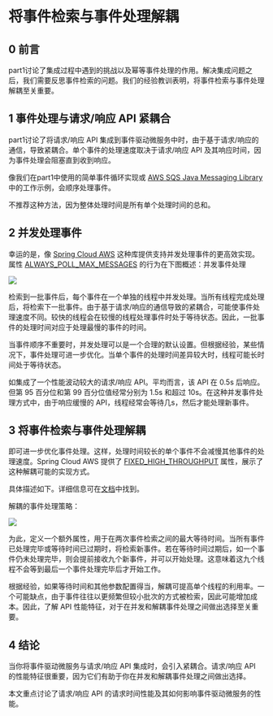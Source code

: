 # 将事件检索与事件处理解耦

## 0 前言

part1讨论了集成过程中遇到的挑战以及幂等事件处理的作用。解决集成问题之后，我们需要反思事件检索的问题。我们的经验教训表明，将事件检索与事件处理解耦至关重要。

## 1 事件处理与请求/响应 API 紧耦合

part1讨论了将请求/响应 API 集成到事件驱动微服务中时，由于基于请求/响应的通信，导致紧耦合。单个事件的处理速度取决于请求/响应 API 及其响应时间，因为事件处理会阻塞直到收到响应。

像我们在part1中使用的简单事件循环实现或 [AWS SQS Java Messaging Library](https://docs.aws.amazon.com/AWSSimpleQueueService/latest/SQSDeveloperGuide/sqs-jms-code-examples.html#example-synchronous-message-receiver) 中的工作示例，会顺序处理事件。

不推荐这种方法，因为整体处理时间是所有单个处理时间的总和。

## 2 并发处理事件

幸运的是，像 [Spring Cloud AWS](https://awspring.io/) 这种库提供支持并发处理事件的更高效实现。属性 [ALWAYS_POLL_MAX_MESSAGES](https://docs.awspring.io/spring-cloud-aws/docs/3.0.2/reference/html/index.html#message-processing-throughput) 的行为在下图概述：并发事件处理

![](https://www.thoughtworks.com/content/dam/thoughtworks/images/photography/inline-image/insights/blog/apis/blg_inline_Konrad_MS_Part_Two_Figure_1.jpg)

检索到一批事件后，每个事件在一个单独的线程中并发处理。当所有线程完成处理后，将检索下一批事件。由于基于请求/响应的通信导致的紧耦合，可能使事件处理速度不同。较快的线程会在较慢的线程处理事件时处于等待状态。因此，一批事件的处理时间对应于处理最慢的事件的时间。

当事件顺序不重要时，并发处理可以是一个合理的默认设置。但根据经验，某些情况下，事件处理可进一步优化。当单个事件的处理时间差异较大时，线程可能长时间处于等待状态。

如集成了一个性能波动较大的请求/响应 API。平均而言，该 API 在 0.5s 后响应。但第 95 百分位和第 99 百分位值经常分别为 1.5s 和超过 10s。在这种并发事件处理方式中，由于响应缓慢的 API，线程经常会等待几s，然后才能处理新事件。

## 3 将事件检索与事件处理解耦

即可进一步优化事件处理。这样，处理时间较长的单个事件不会减慢其他事件的处理速度。Spring Cloud AWS 提供了 [FIXED_HIGH_THROUGHPUT](https://docs.awspring.io/spring-cloud-aws/docs/3.0.2/reference/html/index.html#message-processing-throughput) 属性，展示了这种解耦可能的实现方式。

具体描述如下。详细信息可在[文档](https://docs.awspring.io/spring-cloud-aws/docs/3.0.2/reference/html/index.html#message-processing-throughput)中找到。

解耦的事件处理策略：

![](https://www.thoughtworks.com/content/dam/thoughtworks/images/photography/inline-image/insights/blog/apis/blg_inline_Konrad_MS_Part_Two_Figure_2.jpg)

为此，定义一个额外属性，用于在两次事件检索之间的最大等待时间。当所有事件已处理完毕或等待时间已过期时，将检索新事件。若在等待时间过期后，如一个事件仍未处理完毕，则会提前接收九个新事件，并可以开始处理。这意味着这九个线程不会等到最后一个事件处理完毕后才开始工作。

根据经验，如果等待时间和其他参数配置得当，解耦可提高单个线程的利用率。一个可能缺点，由于事件往往以更频繁但较小批次的方式被检索，因此可能增加成本。因此，了解 API 性能特征，对于在并发和解耦事件处理之间做出选择至关重要。

## 4 结论

当你将事件驱动微服务与请求/响应 API 集成时，会引入紧耦合。请求/响应 API 的性能特征很重要，因为它们有助于你在并发和解耦事件处理之间做出选择。

本文重点讨论了请求/响应 API 的请求时间性能及其如何影响事件驱动微服务的性能。